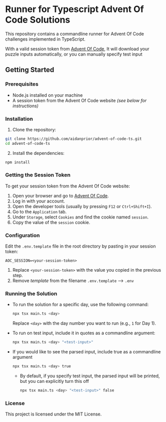 # Runner for Typescript Advent Of Code Solutions

This repository contains a commandline runner for Advent Of Code challenges implemented in TypeScript.

With a valid session token from [Advent Of Code](https://adventofcode.com/),
It will download your puzzle inputs automatically, or you can manually specify test input

## Getting Started

### Prerequisites

- Node.js installed on your machine
- A session token from the Advent Of Code website _(see below for instructions)_

### Installation

1. Clone the repository:

```sh
git clone https://github.com/aidanprior/advent-of-code-ts.git
cd advent-of-code-ts
```

2. Install the dependencies:

```sh
npm install
```

### Getting the Session Token

To get your session token from the Advent Of Code website:

1. Open your browser and go to [Advent Of Code](https://adventofcode.com/).
2. Log in with your account.
3. Open the developer tools (usually by pressing `F12` or `Ctrl+Shift+I`).
4. Go to the `Application` tab.
5. Under `Storage`, select `Cookies` and find the cookie named `session`.
6. Copy the value of the `session` cookie.

### Configuration

Edit the `.env.template` file in the root directory by pasting in your session token:

```env
AOC_SESSION=<your-session-token>
```

1. Replace `<your-session-token>` with the value you copied in the previous step.
2. Remove _template_ from the filename
   `.env.template` --> `.env`

### Running the Solution

- To run the solution for a specific day, use the following command:

  ```sh
  npx tsx main.ts <day>
  ```

  Replace `<day>` with the day number you want to run (e.g., `1` for Day 1).

- To run on test input, include it in quotes as a commandline argument:

  ```sh
  npx tsx main.ts <day> "<test-input>"
  ```

- If you would like to see the parsed input, include true as a commandline argument

  ```sh
  npx tsx main.ts <day> true
  ```

  - By default, if you specify test input, the parsed input will be printed, but you can explicitly turn this off

    ```sh
    npx tsx main.ts <day> "<test-input>" false
    ```

### License

This project is licensed under the MIT License.

